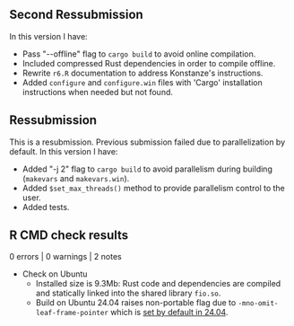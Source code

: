 ## Second Ressubmission

In this version I have:
 
* Pass "--offline" flag to `cargo build` to avoid online compilation.
* Included compressed Rust dependencies in order to compile offline.
* Rewrite `r6.R` documentation to address Konstanze's instructions.
* Added `configure` and `configure.win` files with 'Cargo' installation instructions when needed but not found.

## Ressubmission

This is a resubmission. Previous submission failed due to parallelization by default.
In this version I have:
 
* Added "-j 2" flag to `cargo build` to avoid parallelism during building (`makevars` and `makevars.win`).
* Added `$set_max_threads()` method to provide parallelism control to the user.
* Added tests.

## R CMD check results

0 errors | 0 warnings | 2 notes

* Check on Ubuntu
  - Installed size is 9.3Mb: Rust code and dependencies are compiled and statically linked into the shared library `fio.so`.
  - Build on Ubuntu 24.04 raises non-portable flag due to `-mno-omit-leaf-frame-pointer` which is [set by default in 24.04](https://ubuntu.com/blog/ubuntu-performance-engineering-with-frame-pointers-by-default).
